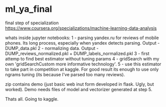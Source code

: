 # ml_ya_final
final step of specialization https://www.coursera.org/specializations/machine-learning-data-analysis

whats inside jupyter notebooks:
1 - parsing yandex.ru for reviews of mobile phones. Its long process, especially when yandex detects parsing. Output - DUMP_data.pkl
2 - normalizing data. Output - DUMP_reviews_normalized.pkl + DUMP_labels_normalized.pkl
3 - first attemp to find best estimator without tuning params
4 - gridSearch with my own 'gridSearchCustom more informative technology'.
5 - use this estimator to take part in competition at kaggle. For good result its enough to use only ngrams tuning (its because I've parsed too many reviews). 

zip contains demo (just basic web inut form developed in flask. Ugly, but worked). Demo needs files of model and vectorizer generated at step 5. 

Thats all.
Going to kaggle.
